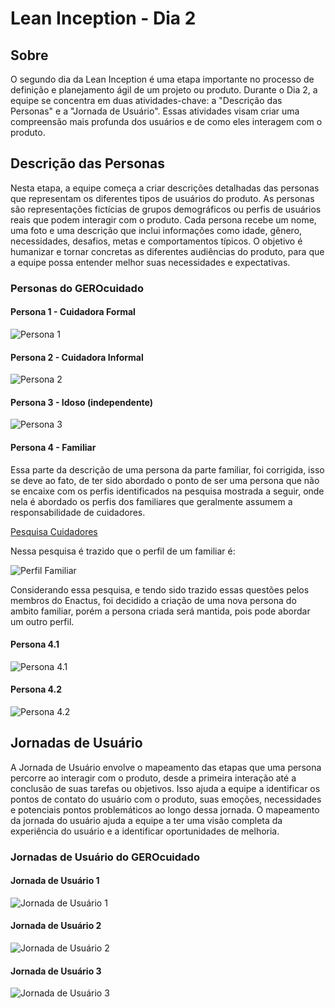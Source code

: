 # Lean Inception - Dia 2

## Sobre

O segundo dia da Lean Inception é uma etapa importante no processo de definição e planejamento ágil de um projeto ou produto. Durante o Dia 2, a equipe se concentra em duas atividades-chave: a "Descrição das Personas" e a "Jornada de Usuário". Essas atividades visam criar uma compreensão mais profunda dos usuários e de como eles interagem com o produto.

## Descrição das Personas

Nesta etapa, a equipe começa a criar descrições detalhadas das personas que representam os diferentes tipos de usuários do produto. As personas são representações fictícias de grupos demográficos ou perfis de usuários reais que podem interagir com o produto. Cada persona recebe um nome, uma foto e uma descrição que inclui informações como idade, gênero, necessidades, desafios, metas e comportamentos típicos. O objetivo é humanizar e tornar concretas as diferentes audiências do produto, para que a equipe possa entender melhor suas necessidades e expectativas.

### Personas do GEROcuidado

#### Persona 1 - Cuidadora Formal

![Persona 1](../assets/imagens/lean_inception/persona1.png)

#### Persona 2 - Cuidadora Informal

![Persona 2](../assets/imagens/lean_inception/persona2.png)

#### Persona 3 - Idoso (independente)

![Persona 3](../assets/imagens/lean_inception/persona3.png)

#### Persona 4 - Familiar

Essa parte da descrição de uma persona da parte familiar, foi corrigida, isso se deve ao fato, de ter sido abordado o ponto de ser uma persona que não se encaixe com os perfis identificados na pesquisa mostrada a seguir, onde nela é abordado os perfis dos familiares que geralmente assumem a responsabilidade de cuidadores.

[Pesquisa Cuidadores](../assets/pesquisa-cuidadores_digital.pdf)

Nessa pesquisa é trazido que o perfil de um familiar é:

![Perfil Familiar](../assets/imagens/lean_inception/pesquisa_perfil_familiar.png)

Considerando essa pesquisa, e tendo sido trazido essas questões pelos membros do Enactus, foi decidido a criação de uma nova persona do ambito familiar, porém a persona criada será mantida, pois pode abordar um outro perfil.

#### Persona 4.1

![Persona 4.1](../assets/imagens/lean_inception/persona4.png)

#### Persona 4.2

![Persona 4.2](../assets/imagens/lean_inception/persona5.png)

## Jornadas de Usuário

A Jornada de Usuário envolve o mapeamento das etapas que uma persona percorre ao interagir com o produto, desde a primeira interação até a conclusão de suas tarefas ou objetivos. Isso ajuda a equipe a identificar os pontos de contato do usuário com o produto, suas emoções, necessidades e potenciais pontos problemáticos ao longo dessa jornada. O mapeamento da jornada do usuário ajuda a equipe a ter uma visão completa da experiência do usuário e a identificar oportunidades de melhoria.

### Jornadas de Usuário do GEROcuidado

#### Jornada de Usuário 1

![Jornada de Usuário 1](../assets/imagens/lean_inception/jornada1.png)

#### Jornada de Usuário 2

![Jornada de Usuário 2](../assets/imagens/lean_inception/jornada2.png)

#### Jornada de Usuário 3

![Jornada de Usuário 3](../assets/imagens/lean_inception/jornada3.png)
